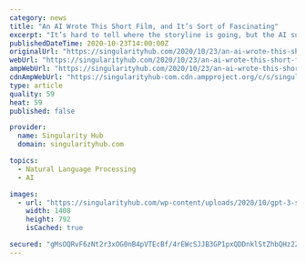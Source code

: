 ```yaml
---
category: news
title: "An AI Wrote This Short Film, and It’s Sort of Fascinating"
excerpt: "It’s hard to tell where the storyline is going, but the AI surprises viewers with what could be considered a twist ending."
publishedDateTime: 2020-10-23T14:00:00Z
originalUrl: "https://singularityhub.com/2020/10/23/an-ai-wrote-this-short-film-and-its-sort-of-fascinating/"
webUrl: "https://singularityhub.com/2020/10/23/an-ai-wrote-this-short-film-and-its-sort-of-fascinating/"
ampWebUrl: "https://singularityhub.com/2020/10/23/an-ai-wrote-this-short-film-and-its-sort-of-fascinating/amp/"
cdnAmpWebUrl: "https://singularityhub-com.cdn.ampproject.org/c/s/singularityhub.com/2020/10/23/an-ai-wrote-this-short-film-and-its-sort-of-fascinating/amp/"
type: article
quality: 59
heat: 59
published: false

provider:
  name: Singularity Hub
  domain: singularityhub.com

topics:
  - Natural Language Processing
  - AI

images:
  - url: "https://singularityhub.com/wp-content/uploads/2020/10/gpt-3-solicitors-short-film-calamity-ai.jpg"
    width: 1408
    height: 792
    isCached: true

secured: "gMsOQRvF6zNt2r3xOG0nB4pVTEcBf/4rEWcSJJB3GP1pxQDDnklStZhbQHz2ZSDlB64iOgbqQHvrWSfRz+Y4HcEL4wUPMXnoQoaOmYw58Rs85pRrJBXgk3GhLDaXVtCZTiz1fW2WjPW+Xkn1AlSQzl/oWhStfK62tvtm0fEQb5FSPMBGRSv/Jd+coGtbb5W8Mo754k0tW+tuaJlidPJybTZ0N7ZrC2oBRCQey84P0P8LsqkiEv5G0vipDZs5WEqFjbtKWm2uiIU/Q/Rg1vZI3unA9v888craUJupE56Jxe98SynF2jVzu3Biy39c+eXD1jLN1wFJboz/W3vRs3Xwu3LXrPDvpZyxWlkWjoabx60=;tTbHk552dV4zAfFAkg/Xzw=="
---
```


